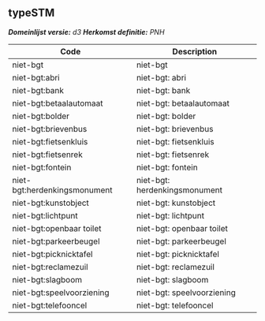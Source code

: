 ## typeSTM

*__Domeinlijst versie:__ d3*
*__Herkomst definitie:__ PNH*

|__Code__ |__Description__	|
|	---	|	---	|
| niet-bgt | niet-bgt |
| niet-bgt:abri | niet-bgt: abri |
| niet-bgt:bank | niet-bgt: bank |
| niet-bgt:betaalautomaat | niet-bgt: betaalautomaat |
| niet-bgt:bolder | niet-bgt: bolder |
| niet-bgt:brievenbus | niet-bgt: brievenbus |
| niet-bgt:fietsenkluis | niet-bgt: fietsenkluis |
| niet-bgt:fietsenrek | niet-bgt: fietsenrek |
| niet-bgt:fontein | niet-bgt: fontein |
| niet-bgt:herdenkingsmonument | niet-bgt: herdenkingsmonument |
| niet-bgt:kunstobject | niet-bgt: kunstobject |
| niet-bgt:lichtpunt | niet-bgt: lichtpunt |
| niet-bgt:openbaar toilet | niet-bgt: openbaar toilet |
| niet-bgt:parkeerbeugel | niet-bgt: parkeerbeugel |
| niet-bgt:picknicktafel | niet-bgt: picknicktafel |
| niet-bgt:reclamezuil | niet-bgt: reclamezuil |
| niet-bgt:slagboom | niet-bgt: slagboom |
| niet-bgt:speelvoorziening | niet-bgt: speelvoorziening |
| niet-bgt:telefooncel | niet-bgt: telefooncel |
